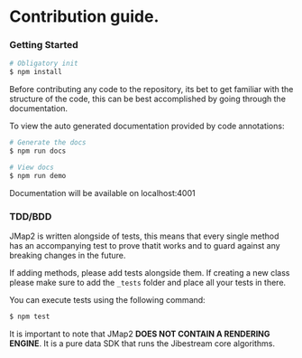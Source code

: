 # Contribution guide.

### Getting Started

```bash
# Obligatory init
$ npm install
```

Before contributing any code to the repository, its bet to get familiar with the structure of the code, this can be best accomplished by going through the documentation. 

To view the auto generated documentation provided by code annotations:

```bash
# Generate the docs
$ npm run docs

# View docs
$ npm run demo
```

Documentation will be available on localhost:4001

### TDD/BDD

JMap2 is written alongside of tests, this means that every single method has an accompanying test to prove thatit works and to guard against any breaking changes in the future. 

If adding methods, please add tests alongside them.
If creating a new class please make sure to add the `_tests` folder and place all your tests in there.

You can execute tests using the following command:

```bash
$ npm test
```

It is important to note that JMap2 **DOES NOT CONTAIN A RENDERING ENGINE**. It is a pure data SDK that runs the Jibestream core algorithms. 
